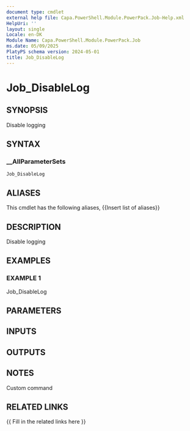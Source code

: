 ```yaml
---
document type: cmdlet
external help file: Capa.PowerShell.Module.PowerPack.Job-Help.xml
HelpUri: ''
layout: single
Locale: en-DK
Module Name: Capa.PowerShell.Module.PowerPack.Job
ms.date: 05/09/2025
PlatyPS schema version: 2024-05-01
title: Job_DisableLog
---
```


# Job_DisableLog

## SYNOPSIS

Disable logging

## SYNTAX

### __AllParameterSets

```
Job_DisableLog
```

## ALIASES

This cmdlet has the following aliases,
  {{Insert list of aliases}}

## DESCRIPTION

Disable logging

## EXAMPLES

### EXAMPLE 1

Job_DisableLog

## PARAMETERS

## INPUTS

## OUTPUTS

## NOTES

Custom command


## RELATED LINKS

{{ Fill in the related links here }}

